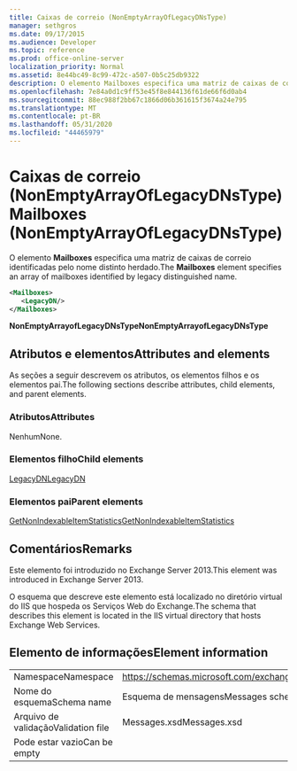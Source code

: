 ```yaml
---
title: Caixas de correio (NonEmptyArrayOfLegacyDNsType)
manager: sethgros
ms.date: 09/17/2015
ms.audience: Developer
ms.topic: reference
ms.prod: office-online-server
localization_priority: Normal
ms.assetid: 8e44bc49-8c99-472c-a507-0b5c25db9322
description: O elemento Mailboxes especifica uma matriz de caixas de correio identificadas pelo nome distinto herdado.
ms.openlocfilehash: 7e84a0d1c9ff53e45f8e844136f61de66f6d0ab4
ms.sourcegitcommit: 88ec988f2bb67c1866d06b361615f3674a24e795
ms.translationtype: MT
ms.contentlocale: pt-BR
ms.lasthandoff: 05/31/2020
ms.locfileid: "44465979"
---
```

# <a name="mailboxes-nonemptyarrayoflegacydnstype"></a><span data-ttu-id="d0758-103">Caixas de correio (NonEmptyArrayOfLegacyDNsType)</span><span class="sxs-lookup"><span data-stu-id="d0758-103">Mailboxes (NonEmptyArrayOfLegacyDNsType)</span></span>

<span data-ttu-id="d0758-104">O elemento **Mailboxes** especifica uma matriz de caixas de correio identificadas pelo nome distinto herdado.</span><span class="sxs-lookup"><span data-stu-id="d0758-104">The **Mailboxes** element specifies an array of mailboxes identified by legacy distinguished name.</span></span> 
  
```XML
<Mailboxes>
   <LegacyDN/>
</Mailboxes>
```

<span data-ttu-id="d0758-105">**NonEmptyArrayofLegacyDNsType**</span><span class="sxs-lookup"><span data-stu-id="d0758-105">**NonEmptyArrayofLegacyDNsType**</span></span>

## <a name="attributes-and-elements"></a><span data-ttu-id="d0758-106">Atributos e elementos</span><span class="sxs-lookup"><span data-stu-id="d0758-106">Attributes and elements</span></span>

<span data-ttu-id="d0758-107">As seções a seguir descrevem os atributos, os elementos filhos e os elementos pai.</span><span class="sxs-lookup"><span data-stu-id="d0758-107">The following sections describe attributes, child elements, and parent elements.</span></span>
  
### <a name="attributes"></a><span data-ttu-id="d0758-108">Atributos</span><span class="sxs-lookup"><span data-stu-id="d0758-108">Attributes</span></span>

<span data-ttu-id="d0758-109">Nenhum</span><span class="sxs-lookup"><span data-stu-id="d0758-109">None.</span></span>
  
### <a name="child-elements"></a><span data-ttu-id="d0758-110">Elementos filho</span><span class="sxs-lookup"><span data-stu-id="d0758-110">Child elements</span></span>

[<span data-ttu-id="d0758-111">LegacyDN</span><span class="sxs-lookup"><span data-stu-id="d0758-111">LegacyDN</span></span>](legacydn.md)
  
### <a name="parent-elements"></a><span data-ttu-id="d0758-112">Elementos pai</span><span class="sxs-lookup"><span data-stu-id="d0758-112">Parent elements</span></span>

[<span data-ttu-id="d0758-113">GetNonIndexableItemStatistics</span><span class="sxs-lookup"><span data-stu-id="d0758-113">GetNonIndexableItemStatistics</span></span>](getnonindexableitemstatistics.md)
  
## <a name="remarks"></a><span data-ttu-id="d0758-114">Comentários</span><span class="sxs-lookup"><span data-stu-id="d0758-114">Remarks</span></span>

<span data-ttu-id="d0758-115">Este elemento foi introduzido no Exchange Server 2013.</span><span class="sxs-lookup"><span data-stu-id="d0758-115">This element was introduced in Exchange Server 2013.</span></span>
  
<span data-ttu-id="d0758-116">O esquema que descreve este elemento está localizado no diretório virtual do IIS que hospeda os Serviços Web do Exchange.</span><span class="sxs-lookup"><span data-stu-id="d0758-116">The schema that describes this element is located in the IIS virtual directory that hosts Exchange Web Services.</span></span>
  
## <a name="element-information"></a><span data-ttu-id="d0758-117">Elemento de informações</span><span class="sxs-lookup"><span data-stu-id="d0758-117">Element information</span></span>

|||
|:-----|:-----|
|<span data-ttu-id="d0758-118">Namespace</span><span class="sxs-lookup"><span data-stu-id="d0758-118">Namespace</span></span>  <br/> |https://schemas.microsoft.com/exchange/services/2006/messages  <br/> |
|<span data-ttu-id="d0758-119">Nome do esquema</span><span class="sxs-lookup"><span data-stu-id="d0758-119">Schema name</span></span>  <br/> |<span data-ttu-id="d0758-120">Esquema de mensagens</span><span class="sxs-lookup"><span data-stu-id="d0758-120">Messages schema</span></span>  <br/> |
|<span data-ttu-id="d0758-121">Arquivo de validação</span><span class="sxs-lookup"><span data-stu-id="d0758-121">Validation file</span></span>  <br/> |<span data-ttu-id="d0758-122">Messages.xsd</span><span class="sxs-lookup"><span data-stu-id="d0758-122">Messages.xsd</span></span>  <br/> |
|<span data-ttu-id="d0758-123">Pode estar vazio</span><span class="sxs-lookup"><span data-stu-id="d0758-123">Can be empty</span></span>  <br/> ||
   

